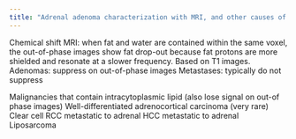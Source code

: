 ```yaml
---
title: "Adrenal adenoma characterization with MRI, and other causes of similar findings"
---
```

Chemical shift MRI: when fat and water are contained within the same voxel, the out-of-phase images show fat drop-out because fat protons are more shielded and resonate at a slower frequency. Based on T1 images.
Adenomas: suppress on out-of-phase images
Metastases: typically do not suppress

Malignancies that contain intracytoplasmic lipid (also lose signal on out-of phase images)
Well-differentiated adrenocortical carcinoma (very rare)
Clear cell RCC metastatic to adrenal
HCC metastatic to adrenal
Liposarcoma

